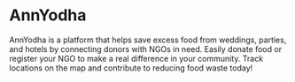 # AnnYodha
AnnYodha is a platform that helps save excess food from weddings, parties, and hotels by connecting donors with NGOs in need. Easily donate food or register your NGO to make a real difference in your community. Track locations on the map and contribute to reducing food waste today!
